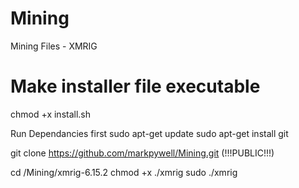 # Mining
Mining Files - XMRIG

# Make installer file executable
chmod +x install.sh

Run Dependancies first
sudo apt-get update
sudo apt-get install git

git clone https://github.com/markpywell/Mining.git  (!!!PUBLIC!!!)

cd /Mining/xmrig-6.15.2
chmod +x ./xmrig
sudo ./xmrig
